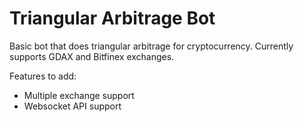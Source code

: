 ﻿# Triangular Arbitrage Bot

Basic bot that does triangular arbitrage for cryptocurrency. Currently supports GDAX and Bitfinex exchanges.

Features to add:
* Multiple exchange support
* Websocket API support